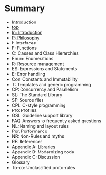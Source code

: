 # Summary

* [Introduction](README.md)
* [top](chapter1.md)
* [In: Introduction](in-introduction.md)
* [P: Philosophy](p-philosophy.md)
* I: Interfaces
* F: Functions
* C: Classes and Class Hierarchies
* Enum: Enumerations
* R: Resource management
* ES: Expressions and Statements
* E: Error handling
* Con: Constants and Immutability
* T: Templates and generic programming
* CP: Concurrency and Parallelism
* SL: The Standard Library
* SF: Source files
* CPL: C-style programming
* Pro: Profiles
* GSL: Guideline support library
* FAQ: Answers to frequently asked questions
* NL: Naming and layout rules
* Per: Performance
* NR: Non-Rules and myths
* RF: References
* Appendix A: Libraries
* Appendix B: Modernizing code
* Appendix C: Discussion
* Glossary
* To-do: Unclassified proto-rules

